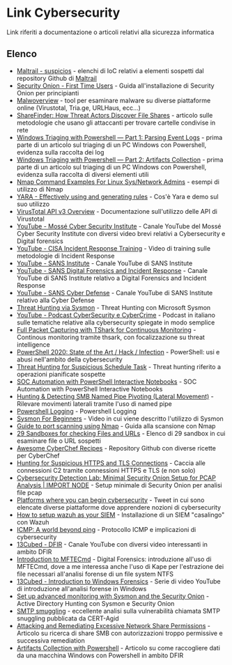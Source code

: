 # Link Cybersecurity

Link riferiti a documentazione o articoli relativi alla sicurezza informatica

## Elenco

- [Maltrail - suspicios](https://github.com/stamparm/maltrail/tree/master/trails/static/suspicious) - elenchi di IoC relativi a elementi sospetti dal repository Github di [Maltrail](https://github.com/stamparm/maltrail)
- [Security Onion - First Time Users](https://docs.securityonion.net/en/2.3/first-time-users.html) - Guida all'installazione di Security Onion per principianti
- [Malwoverview](https://github.com/alexandreborges/malwoverview) - tool per esaminare malware su diverse piattaforme online (Virustotal, Tria.ge, URLHaus, ecc...)
- [ShareFinder: How Threat Actors Discover File Shares](https://thedfirreport.com/2023/01/23/sharefinder-how-threat-actors-discover-file-shares/) - articolo sulle metodologie che usano gli attaccanti per trovare cartelle condivise in rete
- [Windows Triaging with Powershell — Part 1: Parsing Event Logs](https://aditya-pratap9557.medium.com/windows-triaging-with-powershell-part-1-parsing-event-logs-a6748657d150) - prima parte di un articolo sul triaging di un PC Windows con Powershell, evidenza sulla raccolta dei log
- [Windows Triaging with Powershell — Part 2: Artifacts Collection](https://aditya-pratap9557.medium.com/windows-triaging-with-powershell-part-2-artifacts-collection-d28a8a9010cd) - prima parte di un articolo sul triaging di un PC Windows con Powershell, evidenza sulla raccolta di diversi elementi utili
- [Nmap Command Examples For Linux Sys/Network Admins](https://www.cyberciti.biz/security/nmap-command-examples-tutorials/) - esempi di utilizzo di Nmap
- [YARA - Effectively using and generating rules](https://www.youtube.com/watch?v=5A_O8X_JljI) - Cos'è Yara e demo sul suo utilizzo
- [VirusTotal API v3 Overview](https://developers.virustotal.com/reference/overview) - Documentazione sull'utilizzo delle API di Virustotal
- [YouTube - Mossé Cyber Security Institute](https://www.youtube.com/@mosseinstitute/featured) - Canale YouTube del Mossé Cyber Security Institute con diversi video brevi relativi a Cybersecurity e Digital forensics
- [YouTube - CISA Incident Response Training](https://www.youtube.com/watch?v=3R2zVHuyp74&list=PL-BF3N9rHBLJaSbTRPyWYj56f0m2uDQD7) - Video di training sulle metodologie di Incident Response
- [YouTube - SANS Institute](https://www.youtube.com/@SANSInstitute) - Canale YouTube di SANS Institute
- [YouTube - SANS Digital Forensics and Incident Response](https://www.youtube.com/@SANSForensics) - Canale YouTube di SANS Institute relativo a Digital Forensics and Incident Response
- [YouTube - SANS Cyber Defense](https://www.youtube.com/@SANSCyberDefense) - Canale YouTube di SANS Institute relativo alla Cyber Defense
- [Threat Hunting via Sysmon](https://www.youtube.com/watch?v=7dEfKn70HCI) - Threat Hunting con Microsoft Sysmon
- [YouTube - Podcast CyberSecurity e CyberCrime](https://www.youtube.com/playlist?list=PLLGeHvfkwlmng8mQ5QM1lTvpDraLKS3BI) - Podcast in italiano sulle tematiche relative alla cybersecurity spiegate in modo semplice
- [Full Packet Capturing with TShark for Continuous Monitoring](https://www.youtube.com/watch?v=ikhKUylOJCw) - Continous monitoring tramite thsark, con focalizzazione su threat intelligence
- [PowerShell 2020: State of the Art / Hack / Infection](https://www.youtube.com/watch?v=v5jxq-EZfQI) - PowerShell: usi e abusi nell'ambito della cybersecurity
- [Threat Hunting for Suspicious Schedule Task](https://hackforlab.com/threat-hunting-for-suspicious-schedule-task/) - Threat hunting riferito a operazioni pianificate sospette
- [SOC Automation with PowerShell Interactive Notebooks](https://www.youtube.com/watch?v=NLyLVb_ZoQE) - SOC Automation with PowerShell Interactive Notebooks
- [Hunting & Detecting SMB Named Pipe Pivoting (Lateral Movement)](https://bherunda.medium.com/hunting-detecting-smb-named-pipe-pivoting-lateral-movement-b4382bd1df4) - Rilevare movimenti laterali tramite l'uso di named pipe
- [Powershell Logging](https://learn.microsoft.com/en-us/powershell/module/microsoft.powershell.core/about/about_logging_windows?view=powershell-7.3) - Powershell Logging
- [Sysmon For Beginners](https://www.youtube.com/watch?v=7P_XzFUwQxw) - Video in cui viene descritto l'utilizzo di Sysmon
- [Guide to port scanning using Nmap](https://hacklido.com/blog/464-the-ultimate-guide-to-port-scanning-using-nmap-nmap-notes) - Guida alla scansione con Nmap
- [29 Sandboxes for checking Files and URLs](https://twitter.com/hetmehtaa/status/1672582146467459072) - Elenco di 29 sandbox in cui esaminare file o URL sospetti
- [Awesome CyberChef Recipes](https://github.com/gmh5225/awesome-cyberchef-recipes) - Repository Github con diverse ricette per CyberChef
- [Hunting for Suspicious HTTPS and TLS Connections](https://youtu.be/RqVwk97uuIQ) - Caccia alle connessioni C2 tramite connessioni HTTPS e TLS (e non solo)
- [Cybersecurity Detection Lab: Minimal Security Onion Setup for PCAP Analysis | IMPORT NODE](https://youtu.be/mgdbJApNfuQ) - Setup minimale di Security Onion per analisi file pcap
- [Platforms where you can begin cybersecurity](https://twitter.com/danielmakelley/status/1693268390423482765) - Tweet in cui sono elencate diverse piattaforme dove apprendere nozioni di cybersecurity
- [How to setup wazuh as your SIEM](https://maikroservice.com/how-to-setup-wazuh-as-your-siem-with-debian-proxmox) - Installazione di un SIEM "casalingo" con Wazuh
- [ICMP: A world beyond ping](https://youtu.be/_Mw-kqbTt1k) - Protocollo ICMP e implicazioni di cybersecurity
- [13Cubed - DFIR](https://www.youtube.com/@13Cubed) - Canale YouTube con diversi video interessanti in ambito DFIR
- [Introduction to MFTECmd](https://youtu.be/_qElVZJqlGY) - Digital Forensics: introduzione all'uso di MFTECmd, dove a me interessa anche l'uso di Kape per l'estrazione dei file necessari all'analisi forense di un file system NTFS
- [13Cubed - Introduction to Windows Forensics](https://www.youtube.com/watch?v=VYROU-ZwZX8&list=PLlv3b9B16ZadqDQH0lTRO4kqn2P1g9Mve&index=1) - Serie di video YouTube di introduzione all'analisi forense in Windows
- [Set up advanced monitoring with Sysmon and the Security Onion](https://techcommunity.microsoft.com/t5/windows-server-for-it-pro/active-directory-hunting-set-up-advanced-monitoring-with-sysmon/m-p/3977120) - Active Directory Hunting con Sysmon e Security Onion
- [SMTP smuggling](https://cert-agid.gov.it/news/smtp-smuggling-facciamo-luce-su-un-problema-sottovalutato/) - eccellente analisi sulla vulnerabilità chiamata SMTP snuggling pubblicata da CERT-Agid
- [Attacking and Remediating Excessive Network Share Permissions](https://www.netspi.com/blog/technical/network-penetration-testing/network-share-permissions-powerhuntshares/) - Articolo su ricerca di share SMB con autorizzazioni troppo permissive e successiva remediation
- [Artifacts Collection with Powershell](https://aditya-pratap9557.medium.com/windows-triaging-with-powershell-part-2-artifacts-collection-d28a8a9010cd) - Articolo su come raccogliere dati da una macchina Windows con Powershell in ambito DFIR